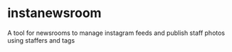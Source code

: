 # instanewsroom
A tool for newsrooms to manage instagram feeds and publish staff photos using staffers and tags
